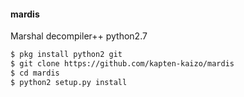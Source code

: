 #### mardis
Marshal decompiler++ python2.7
````bash
$ pkg install python2 git
$ git clone https://github.com/kapten-kaizo/mardis
$ cd mardis
$ python2 setup.py install
````
